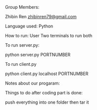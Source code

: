 Group Members:

Zhibin Ren zhibinren79@gmail.com


Language used: Python

How to run:
User Two terminals to run both

To run server.py:

python server.py PORTNUMBER

To run client.py

python client.py localhost PORTNUMBER


Notes about our progaram:

Things to do after coding part is done:

push everything into one folder then tar it



